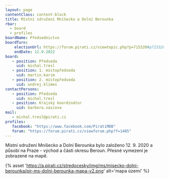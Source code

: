 ```yaml
---
layout: page
contentClass: content-block
title: Místní sdružení Mníšecko a Dolní Berounka
rbar:
  - board
  - profiles
boardName: Předsednictvo
boardTurn:
    electionUrl: https://forum.pirati.cz/viewtopic.php?p=715320#p715320
    endDate: 12.9.2022
board:
   - position: Předseda
     uid: michal.tresl
   - position: 1. místopředseda
     uid: martin.karim
   - position: 2. místopředseda
     uid: ondrej.klimes
contactPersons:
   - position: Předseda
     uid: michal.tresl
   - position: Krajský koordinátor
     uid: barbora.vaicova
mail: 
   - michal.tresl@pirati.cz
profiles:
   facebook: "https://www.facebook.com/PiratiMDB"
   forum: "https://forum.pirati.cz/viewforum.php?f=1485"
---
```


Místní sdružení Mníšecko a Dolní Berounka bylo založeno 12. 9. 2020 a působí na Praze - východ a části okresu Beroun. Přesné vymezení je zobrazené na mapě. 

{% asset 'https://a.pirati.cz/stredocesky/img/ms/misecko-dolni-berounka/pir-ms-dolni-berounka-mapa-v2.png' alt='mapa území' %}

